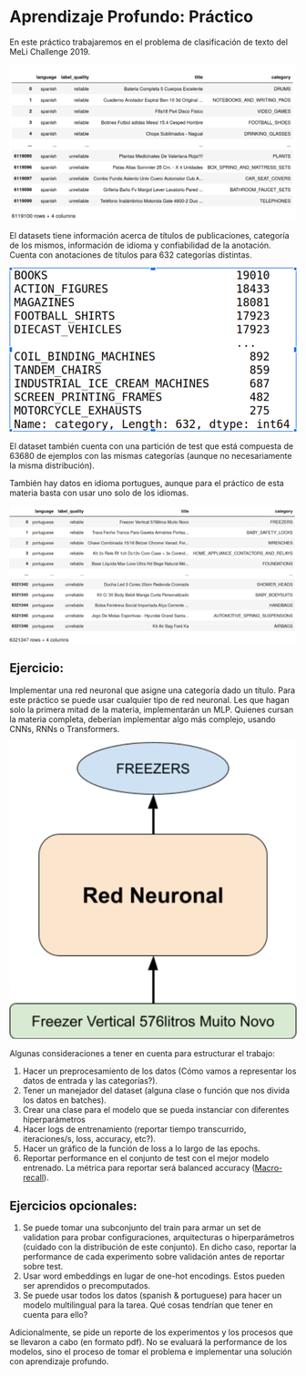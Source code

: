 # Aprendizaje Profundo: Práctico 

En este práctico trabajaremos en el problema de clasificación de texto del MeLi Challenge 2019.

![meli spanish](images/img1_practico.png)

El datasets tiene información acerca de títulos de publicaciones, categoría de los mismos, información de idioma y confiabilidad de la anotación.
Cuenta con anotaciones de títulos para 632 categorías distintas.

![categories](images/img2_practico.png)

El dataset también cuenta con una partición de test que está compuesta de 63680 de ejemplos con las mismas categorías
(aunque no necesariamente la misma distribución).

También hay datos en idioma portugues, aunque para el práctico de esta materia basta con usar uno solo de los idiomas.

![meli portuguese](images/img3_practico.png)

## Ejercicio:
Implementar una red neuronal que asigne una categoría dado un título.
Para este práctico se puede usar cualquier tipo de red neuronal. Les que hagan solo la primera mitad de la materia,
implementarán un MLP. Quienes cursan la materia completa, deberían implementar algo más complejo, usando CNNs,
RNNs o Transformers.

![NN architecture](images/img4_practico.png)

Algunas consideraciones a tener en cuenta para estructurar el trabajo:

  1. Hacer un preprocesamiento de los datos (Cómo vamos a representar los datos de entrada y las categorías?).
  2. Tener un manejador del dataset (alguna clase o función que nos divida los datos en batches).
  3. Crear una clase para el modelo que se pueda instanciar con diferentes hiperparámetros
  4. Hacer logs de entrenamiento (reportar tiempo transcurrido, iteraciones/s, loss, accuracy, etc?).
  5. Hacer un gráfico de la función de loss a lo largo de las epochs.
  6. Reportar performance en el conjunto de test con el mejor modelo entrenado. La métrica para reportar será balanced accuracy ([Macro-recall](https://peltarion.com/knowledge-center/documentation/evaluation-view/classification-loss-metrics/macro-recall)).

## Ejercicios opcionales:
  1. Se puede tomar una subconjunto del train para armar un set de validation para probar configuraciones, arquitecturas o hiperparámetros (cuidado con la distribución de este conjunto). En dicho caso, reportar la performance de cada experimento sobre validación antes de reportar sobre test.
  2. Usar word embeddings en lugar de one-hot encodings. Estos pueden ser aprendidos o precomputados.
  3. Se puede usar todos los datos (spanish & portuguese) para hacer un modelo multilingual para la tarea. Qué cosas tendrían que tener en cuenta para ello?

Adicionalmente, se pide un reporte de los experimentos y los procesos que se llevaron a cabo (en formato pdf). 
No se evaluará la performance de los modelos, sino el proceso de tomar el problema e implementar una solución con aprendizaje profundo.
